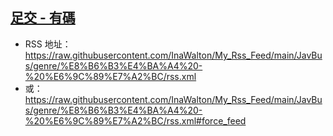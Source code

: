 ## [足交 - 有碼](https://www.javbus.com/genre/4j)
 - RSS 地址：https://raw.githubusercontent.com/InaWalton/My_Rss_Feed/main/JavBus/genre/%E8%B6%B3%E4%BA%A4%20-%20%E6%9C%89%E7%A2%BC/rss.xml
 - 或：https://raw.githubusercontent.com/InaWalton/My_Rss_Feed/main/JavBus/genre/%E8%B6%B3%E4%BA%A4%20-%20%E6%9C%89%E7%A2%BC/rss.xml#force_feed